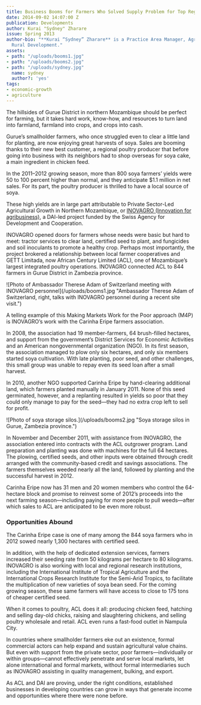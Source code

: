 ```yaml
---
title: Business Booms for Farmers Who Solved Supply Problem for Top Regional Business
date: 2014-09-02 14:07:00 Z
publication: Developments
author: Kurai "Sydney" Zharare
issue: Spring 2013
author-bio: "**Kurai “Sydney” Zharare** is a Practice Area Manager, Agribusiness and
  Rural Development."
assets:
- path: "/uploads/booms1.jpg"
- path: "/uploads/booms2.jpg"
- path: "/uploads/sydney.jpg"
  name: sydney
  author?: 'yes'
tags:
- economic-growth
- agriculture
---
```


<p>The hillsides of Gurue District in northern Mozambique should be perfect for farming, but it takes hard work, know-how, and resources to turn land into farmland, farmland into crops, and crops into cash.</p>


<p>Gurue’s smallholder farmers, who once struggled even to clear a little land for planting, are now enjoying great harvests of soya. Sales are booming thanks to their new best customer, a regional poultry producer that before going into business with its neighbors had to shop overseas for soya cake, a main ingredient in chicken feed.</p>
<p>In the 2011–2012 growing season, more than 800 soya farmers’ yields were 50 to 100 percent higher than normal, and they anticipate $1.1 million in net sales. For its part, the poultry producer is thrilled to have a local source of soya.</p>
<p>These high yields are in large part attributable to Private Sector-Led Agricultural Growth in Northern Mozambique, or <a href="http://dai.com/our-work/projects/mozambique%E2%80%94innovation-agribusiness-inovagro">INOVAGRO (Innovation for agribusiness)</a>, a DAI-led project funded by the Swiss Agency for Development and Cooperation.</p>
<p>INOVAGRO opened doors for farmers whose needs were basic but hard to meet: tractor services to clear land, certified seed to plant, and fungicides and soil inoculants to promote a healthy crop. Perhaps most importantly, the project brokered a relationship between local farmer cooperatives and GETT Limitada, now African Century Limited (ACL), one of Mozambique’s largest integrated poultry operations. INOVAGRO connected ACL to 844 farmers in Gurue District in Zambezia province.</p>
![Photo of Ambassador Therese Adam of Switzerland meeting with INOVAGRO personnel](/uploads/booms1.jpg "Ambassador Therese Adam of Switzerland, right, talks with INOVAGRO personnel during a recent site visit.")
<p>A telling example of this Making Markets Work for the Poor approach (M4P) is INOVAGRO’s work with the Carinha Eripe farmers association.</p>
<p>In 2008, the association had 19 member-farmers, 64 brush-filled hectares, and support from the government’s District Services for Economic Activities and an American nongovernmental organization (NGO). In its first season, the association managed to plow only six hectares, and only six members started soya cultivation. With late planting, poor seed, and other challenges, this small group was unable to repay even its seed loan after a small harvest.</p>
<p>In 2010, another NGO supported Carinha Eripe by hand-clearing additional land, which farmers planted manually in January 2011. None of this seed germinated, however, and a replanting resulted in yields so poor that they could only manage to pay for the seed—they had no extra crop left to sell for profit.</p>
![Photo of soya storage silos.](/uploads/booms2.jpg "Soya storage silos in Gurue, Zambezia province.") 
<p>In November and December 2011, with assistance from INOVAGRO, the association entered into contracts with the ACL outgrower program. Land preparation and planting was done with machines for the full 64 hectares. The plowing, certified seeds, and other inputs were obtained through credit arranged with the community-based credit and savings associations. The farmers themselves weeded nearly all the land, followed by planting and the successful harvest in 2012.</p>
<p>Carinha Eripe now has 31 men and 20 women members who control the 64-hectare block and promise to reinvest some of 2012’s proceeds into the next farming season—including paying for more people to pull weeds—after which sales to ACL are anticipated to be even more robust.</p>
<h3>Opportunities Abound</h3>
<p>The Carinha Eripe case is one of many among the 844 soya farmers who in 2012 sowed nearly 1,300 hectares with certified seed.</p>
<p>In addition, with the help of dedicated extension services, farmers increased their seeding rate from 50 kilograms per hectare to 80 kilograms. INOVAGRO is also working with local and regional research institutions, including the International Institute of Tropical Agriculture and the International Crops Research Institute for the Semi-Arid Tropics, to facilitate the multiplication of new varieties of soya bean seed. For the coming growing season, these same farmers will have access to close to 175 tons of cheaper certified seed.</p>
<p>When it comes to poultry, ACL does it all: producing chicken feed, hatching and selling day-old chicks, raising and slaughtering chickens, and selling poultry wholesale and retail. ACL even runs a fast-food outlet in Nampula City.</p>
<p>In countries where smallholder farmers eke out an existence, formal commercial actors can help expand and sustain agricultural value chains. But even with support from the private sector, poor farmers—individually or within groups—cannot effectively penetrate and serve local markets, let alone international and formal markets, without formal intermediaries such as INOVAGRO assisting in quality management, bulking, and export.</p>
<p>As ACL and DAI are proving, under the right conditions, established businesses in developing countries can grow in ways that generate income and opportunities where there were none before.</p>
